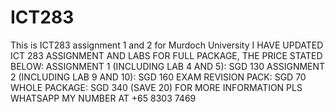 # ICT283
This is ICT283 assignment 1 and 2 for Murdoch University
I HAVE UPDATED ICT 283 ASSIGNMENT AND LABS
FOR FULL PACKAGE, THE PRICE STATED BELOW:
ASSIGNMENT 1 (INCLUDING LAB 4 AND 5): SGD 130
ASSIGNMENT 2 (INCLUDING LAB 9 AND 10): SGD 160
EXAM REVISION PACK: SGD 70
WHOLE PACKAGE: SGD 340 (SAVE 20)
FOR MORE INFORMATION PLS WHATSAPP MY NUMBER AT +65 8303 7469
